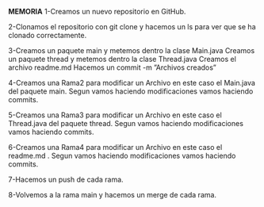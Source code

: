 **MEMORIA**
1-Creamos un nuevo repositorio en GitHub.

2-Clonamos el repositorio con git clone y hacemos un ls para ver que se ha clonado correctamente.

3-Creamos un paquete main y metemos dentro la clase Main.java
Creamos un paquete thread y metemos dentro la clase Thread.java
Creamos el archivo readme.md
Hacemos un commit -m ”Archivos creados”

4-Creamos una Rama2 para modificar un Archivo en este caso el Main.java del paquete main.
Segun vamos haciendo modificaciones vamos haciendo commits.

5-Creamos una Rama3 para modificar un Archivo en este caso el Thread.java del paquete thread.
Segun vamos haciendo modificaciones vamos haciendo commits.

6-Creamos una Rama4 para modificar un Archivo en este caso el readme.md .
Segun vamos haciendo modificaciones vamos haciendo commits.

7-Hacemos un push de cada rama.

8-Volvemos a la rama main y hacemos un merge de cada rama.

